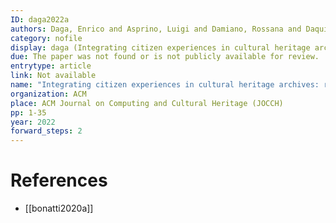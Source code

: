 ```yaml
---
ID: daga2022a
authors: Daga, Enrico and Asprino, Luigi and Damiano, Rossana and Daquino, Marilena and Agudo, Belen Diaz and Gangemi, Aldo and Kuflik, Tsvi and Lieto, Antonio and Maguire, Mark and Marras, Anna Maria and others
category: nofile
display: daga (Integrating citizen experiences in cultural heritage archives)
due: The paper was not found or is not publicly available for review.
entrytype: article
link: Not available
name: "Integrating citizen experiences in cultural heritage archives: requirements, state of the art, and challenges"
organization: ACM
place: ACM Journal on Computing and Cultural Heritage (JOCCH)
pp: 1-35
year: 2022
forward_steps: 2
---
```


# References

- [[bonatti2020a]]